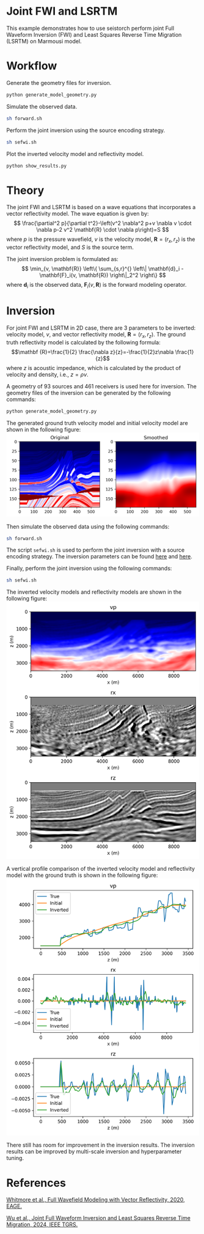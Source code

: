 # Joint FWI and LSRTM
This example demonstrates how to use seistorch perform joint Full Waveform Inversion (FWI) and Least Squares Reverse Time Migration (LSRTM) on Marmousi model.

# Workflow
Generate the geometry files for inversion.
```sh
python generate_model_geometry.py
```
Simulate the observed data.
```sh
sh forward.sh
```
Perform the joint inversion using the source encoding strategy.
```sh
sh sefwi.sh
```
Plot the inverted velocity model and reflectivity model.
```sh
python show_results.py
```

# Theory
The joint FWI and LSRTM is based on a wave equations that incorporates a vector reflectivity model. The wave equation is given by:
$$
\frac{\partial^2 p}{\partial t^2}-\left(v^2 \nabla^2 p+v \nabla v \cdot \nabla p-2 v^2 \mathbf{R} \cdot \nabla p\right)=S
$$
where $p$ is the pressure wavefield, $v$ is the velocity model, $\mathbf{R}=(r_x, r_z)$ is the vector reflectivity model, and $S$ is the source term.

The joint inversion problem is formulated as:
$$
\min_{v, \mathbf{R}} \left\{ \sum_{s,r}^{} \left\| \mathbf{d}_i - \mathbf{F}_i(v, \mathbf{R}) \right\|_2^2 \right\}
$$
where $\mathbf{d}_i$ is the observed data, $\mathbf{F}_i(v, \mathbf{R})$ is the forward modeling operator.

# Inversion
For joint FWI and LSRTM in 2D case, there are 3 parameters to be inverted: velocity model, $v$, and vector reflectivity model, $\mathbf{R}=(r_x, r_z)$. The ground truth reflectivity model is calculated by the following formula:
$$\mathbf {R}=\frac{1}{2} \frac{\nabla z}{z}=-\frac{1}{2}z\nabla \frac{1}{z}$$
where $z$ is acoustic impedance, which is calculated by the product of velocity and density, i.e., $z=\rho v$.

A geometry of 93 sources and 461 receivers is used here for inversion. The geometry files of the inversion can be generated by the following commands:
```sh
python generate_model_geometry.py
```
The generated ground truth velocity model and initial velocity model are shown in the following figure:
![Velocity Model](figures/velocity_models.png)

Then simulate the observed data using the following commands:

```sh
sh forward.sh
```

The script `sefwi.sh` is used to perform the joint inversion with a source encoding strategy. The inversion parameters can be found [here](configs/inversion.yml) and [here](sefwi.sh). 

Finally, perform the joint inversion using the following commands:
```sh
sh sefwi.sh
```

The inverted velocity models and reflectivity models are shown in the following figure:
![Velocity Model](figures/Inverted_Profile.png)

A vertical profile comparison of the inverted velocity model and reflectivity model with the ground truth is shown in the following figure:
![Velocity Model](figures/Comparison.png)

There still has room for improvement in the inversion results. The inversion results can be improved by multi-scale inversion and hyperparameter tuning.

# References
[Whitmore et al., Full Wavefield Modeling with Vector Reflectivity, 2020, EAGE.](https://doi.org/10.3997/2214-4609.202010332)

[Wu et al., Joint Full Waveform Inversion and Least Squares Reverse Time Migration, 2024, IEEE TGRS.](https://doi.org/10.1109/TGRS.2024.3349608)